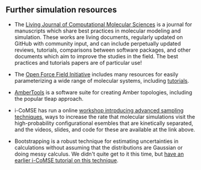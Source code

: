## Further simulation resources

- The [Living Journal of Computational Molecular Sciences](https://livecomsjournal.org/) is a journal for manuscripts which share best practices in molecular modeling and simulation. These works are living documents, regularly updated on GitHub with community input, and can include perpetually updated reviews, tutorials, comparisons between software packages, and other documents which aim to improve the studies in the field.  The best practices and tutorials papers are of particular use!

- The [Open Force Field Initiative](https://openforcefield.org/) includes many resources for easily parameterizing a wide range of molecular systems, including [tutorials](https://docs.openforcefield.org/projects/toolkit).

- [AmberTools](https://ambermd.org/) is a software suite for creating Amber topologies, including the popular tleap approach.

- i-CoMSE has run a online [workshop intrpducing advanced sampling techniques](https://github.com/icomse/3rd_workshop_advanced_sampling), ways to increase the
 rate that molecular simulations visit the high-probability configurational esembles that are kinetically separated, and the videos, slides, and code for these are available at the link above.

- Bootstrapping is a robust technique for estimating uncertainties in calculations without assuming that the distributions are Gaussian or doing messy calculus.
  We didn't quite get to it this time, but [have an earlier i-CoMSE tutorial on this technique](https://github.com/icomse/mcmd_summer_2022/blob/main/bootstrapping/README.md).

